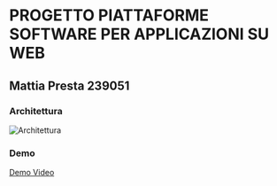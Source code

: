# PROGETTO  PIATTAFORME SOFTWARE PER APPLICAZIONI SU WEB
## Mattia Presta 239051

### Architettura
![Architettura](https://imgur.com/PWi8RDY.png)

### Demo
[Demo Video](https://drive.google.com/file/d/1Ls7bR0iTyPPR1qo6ePK9x5F8WKytNF6M/view?usp=sharing)
